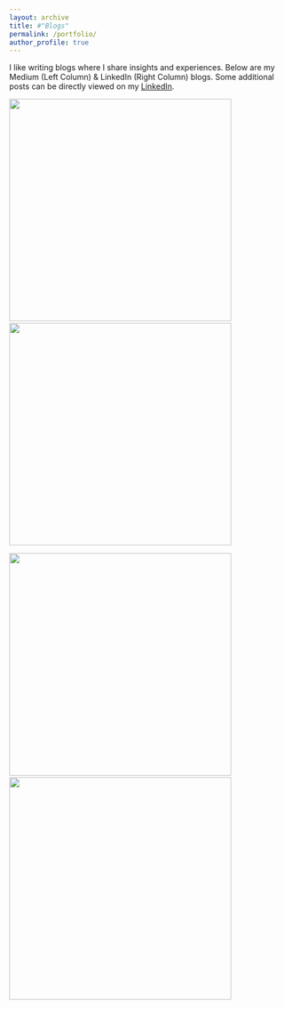 ```yaml
---
layout: archive
title: #"Blogs"
permalink: /portfolio/
author_profile: true
---
```


I like writing blogs where I share insights and experiences. Below are my Medium (Left Column) & LinkedIn (Right Column) blogs. Some additional posts can be directly viewed on my [LinkedIn](https://www.linkedin.com/in/rqbmedi).

[<img src="http://rqbmedi.github.io/images/Medium_Article_14.png" width="400" height="400" />](https://erraqabielmehdi.medium.com/automatic-algorithm-configuration-for-optimization-solvers-66ac3861a233) &nbsp; &nbsp; &nbsp; &nbsp; [<img src="http://rqbmedi.github.io/images/LinkedIn_Article_18.png" width="400" height="400" />](https://www.linkedin.com/pulse/role-internships-tuning-career-compass-er-raqabi-el-mehdi-%E3%83%A9%E3%82%AB%E3%83%93-%E3%83%A1%E3%83%87%E3%82%A3/)

[<img src="http://rqbmedi.github.io/images/Medium_Article_13.png" width="400" height="400" />](https://erraqabielmehdi.medium.com/the-benders-decomposition-8dadf381f60c) &nbsp; &nbsp; &nbsp; &nbsp; [<img src="http://rqbmedi.github.io/images/LinkedIn_Article_17.png" width="400" height="400" />](https://www.linkedin.com/pulse/scholarships-application-package-10-items-el-mehdi-%E3%83%A9%E3%82%AB%E3%83%93-%E3%83%A1%E3%83%87%E3%82%A3/)
